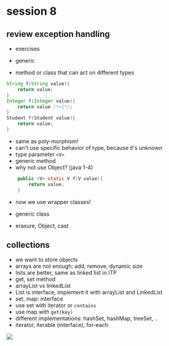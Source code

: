 # session 8

## review exception handling 
+ exercises

+ generic 
+ method or class that can act on different types
```java
String f(String value){
    return value;
}
Integer f(Integer value){
    return value /*+1*/;
}
Student f(Student value){
    return value;
}
```

+ same as poly-morphism! 
+ can't use specific behavior of type, because it's unknown 
+ type parameter `<V>`
+ generic method
+ why not use Object? (java 1-4)
```java
    public <V> static V f(V value){
        return value;
    }
```

+ now we use wrapper classes!

+ generic class
+ erasure, Object, cast

## collections 
+ we want to store objects 
+ arrays are not enough: add, remove, dynamic size
+ lists are better, same as linked list in ITP
+ get, set method
+ arrayList vs linkedList 
+ List is interface, implement it with arrayList and LinkedList
+ set, map: interface 
+ use set with iterator or `contains`
+ use map with `get(key)`
+ different implementations: hashSet, hashMap, treeSet, ..
+ iterator, iterable (interface), for-each

![](https://dzone.com/storage/temp/1821372-class-and-interface-hierarchy.png)

